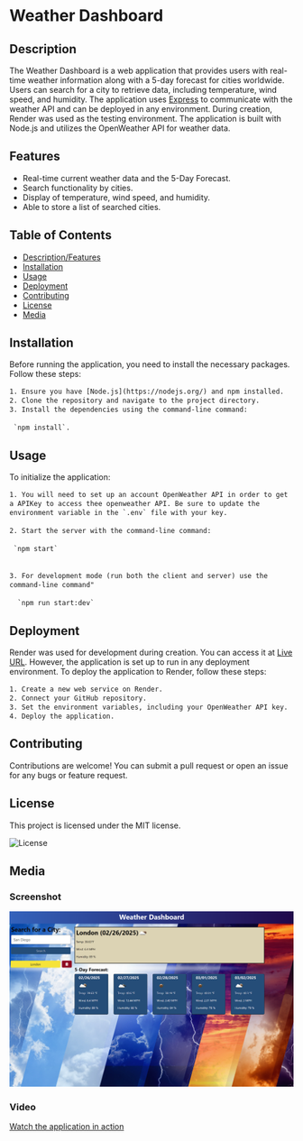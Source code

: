  
  # Weather Dashboard
  
  ## Description
  
  The Weather Dashboard is a web application that provides users with real-time weather information along with a 5-day forecast for cities worldwide. Users can search for a city to retrieve data, including temperature, wind speed, and humidity. The application uses [Express](https://expressjs.com/) to communicate with the weather API and can be deployed in any environment. During creation, Render was used as the testing environment. The application is built with Node.js and utilizes the OpenWeather API for weather data.
  
  ## Features

  * Real-time current weather data and the 5-Day Forecast.
  * Search functionality by cities.
  * Display of temperature, wind speed, and humidity. 
  * Able to store a list of searched cities.

  ## Table of Contents

  - [Description/Features](#description)
  - [Installation](#installation)
  - [Usage](#usage)
  - [Deployment](#deployment)
  - [Contributing](#contributing)
  - [License](#license)
  - [Media](#media)
    
  ## Installation
  
  Before running the application, you need to install the necessary packages. Follow these steps:

    1. Ensure you have [Node.js](https://nodejs.org/) and npm installed.
    2. Clone the repository and navigate to the project directory.
    3. Install the dependencies using the command-line command:
  
     `npm install`.
  
  ## Usage

  To initialize the application:

    1. You will need to set up an account OpenWeather API in order to get a APIKey to access thee openweather API. Be sure to update the environment variable in the `.env` file with your key.

    2. Start the server with the command-line command:

     `npm start`
 
 
    3. For development mode (run both the client and server) use the command-line command"

      `npm run start:dev`

  ## Deployment

  Render was used for development during creation. You can access it at [Live URL](https://render.com/). However, the application is set up to run in any deployment environment. To deploy the application to Render, follow these steps:

    1. Create a new web service on Render.
    2. Connect your GitHub repository.
    3. Set the environment variables, including your OpenWeather API key.
    4. Deploy the application.
  
  ## Contributing

  Contributions are welcome! You can submit a pull request or open an issue for any bugs or feature request.

  ## License
  
  This project is licensed under the MIT license.
  
  ![License](https://img.shields.io/badge/license-MIT-blue.svg)

  ## Media

  ### Screenshot
  
  ![Weather Dashboard Screenshot](Assets/Weather-Dash-Board-Demo.png)

  ### Video

  [Watch the application in action](https://drive.google.com/file/d/1xnA_cLHrZ3BbK3Slm0bf_kjhU4KPCstX/view?usp=sharing)

